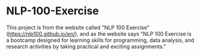 # NLP-100-Exercise
This project is from the website called "NLP 100 Exercise" (https://nlp100.github.io/en/), and as the website says "NLP 100 Exercise is a bootcamp designed for learning skills for programming, data analysis, and research activities by taking practical and exciting assignments."
